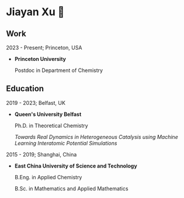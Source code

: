 <!--
**hsulab/hsulab** is a ✨ _special_ ✨ repository because its `README.md` (this file) appears on your GitHub profile.

Here are some ideas to get you started:

- 🔭 I’m currently working on ...
- 🌱 I’m currently learning ...
- 👯 I’m looking to collaborate on ...
- 🤔 I’m looking for help with ...
- 💬 Ask me about ...
- 📫 How to reach me: ...
- 😄 Pronouns: ...
- ⚡ Fun fact: ...
-->

# Jiayan Xu 🤯

## Work

2023 - Present; Princeton, USA

- **Princeton University**

  Postdoc in Department of Chemistry

## Education

2019 - 2023; Belfast, UK
-   **Queen's University Belfast**

    Ph.D. in Theoretical Chemistry

    *Towards Real Dynamics in Heterogeneous Catalysis using Machine Learning Interatomic Potential Simulations*

2015 - 2019; Shanghai, China

-   **East China University of Science and Technology**

    B.Eng. in Applied Chemistry
  
    B.Sc.  in Mathematics and Applied Mathematics


